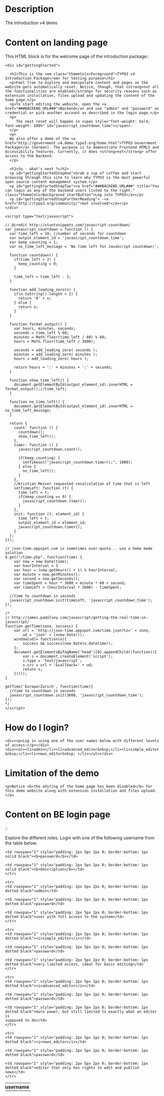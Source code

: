 Description
===========

The introduction v4 demo


Content on landing page
========================

This HTML block is for the welcome page of the introduction package::

	<div id="gettingStarted">
	
	  <h1>This is the <em class="themeColorForeground">TYPO3 v4 Introduction Package</em> for testing purpose</h1>
	  <p>Feel free to explore and manipulate content and pages as the website gets automatically reset. Notice, though, that <strong>not all the functionalities are enabled</strong> for security reasons such as extension installation, files upload and updating the content of the home page.</p>
	  <p>To start editing the website, open the <a href="###BACKEND_URL###">Backend</a> and use "admin" and "password" as credential or pick another account as described in the login page.</p>
	  <p>
		 The next reset will happen in <span style="font-weight: bold; font-weight: 100%" id="javascript_countdown_time"></span>.
	  </p>
	  <p>
	  We also offer a demo of the <a href="http://government.v4.demo.typo3.org/home.html">TYPO3 Government Package</a> (German). The purpose is to demonstrate Frontend HTML5 and Accessibility features. Currently, it does <strong>not</strong> offer access to the Backend.
	  </p>
	
	  <h2>So - what's next ?</h2>
	  <p id="gettingStartedStepOne">Grab a cup of coffee and start browsing through this site to learn why TYPO3 is the most powerful open source content management system.</p>
	  <p id="gettingStartedStepTwo"><a href="###BACKEND_URL###" title="You can login as any of the backend users listed to the right." class="themeColorBackground startButton">Log into TYPO3</a></p>
	  <p id="gettingStartedStepFurtherReading"> -<a href="http://typo3.org/community/">Get involved!</a></p>
	</div>
	
	<script type="text/javascript">
	
	// @credit http://stuntsnippets.com/javascript-countdown/
	var javascript_countdown = function () {
	  var time_left = 10; //number of seconds for countdown
	  var output_element_id = 'javascript_countdown_time';
	  var keep_counting = 1;
	  var no_time_left_message = 'No time left for JavaScript countdown!';
	
	  function countdown() {
		if(time_left < 2) {
		  keep_counting = 0;
		}
	
		time_left = time_left - 1;
	  }
	
	  function add_leading_zero(n) {
		if(n.toString().length < 2) {
		  return '0' + n;
		} else {
		  return n;
		}
	  }
	
	  function format_output() {
		var hours, minutes, seconds;
		seconds = time_left % 60;
		minutes = Math.floor(time_left / 60) % 60;
		hours = Math.floor(time_left / 3600);
	
		seconds = add_leading_zero( seconds );
		minutes = add_leading_zero( minutes );
		hours = add_leading_zero( hours );
	
		return hours + ':' + minutes + ':' + seconds;
	  }
	
	  function show_time_left() {
		document.getElementById(output_element_id).innerHTML = format_output();//time_left;
	  }
	
	  function no_time_left() {
		document.getElementById(output_element_id).innerHTML = no_time_left_message;
	  }
	
	  return {
		count: function () {
		  countdown();
		  show_time_left();
		},
		timer: function () {
		  javascript_countdown.count();
	
		  if(keep_counting) {
			setTimeout("javascript_countdown.timer();", 1000);
		  } else {
			no_time_left();
		  }
		},
		//Kristian Messer requested recalculation of time that is left
		setTimeLeft: function (t) {
		  time_left = t;
		  if(keep_counting == 0) {
			javascript_countdown.timer();
		  }
		},
		init: function (t, element_id) {
		  time_left = t;
		  output_element_id = element_id;
		  javascript_countdown.timer();
		}
	  };
	}();
	
	// json-time.appspot.com is sometimes over-quota... use a home made solution
	$.get("/time.php", function(time) {
		var now = new Date(time);
		var hourInterval = 3
		var hour = (now.getHours() + 1) % hourInterval;
		var minute = now.getMinutes();
		var second = now.getSeconds();
		var timeSpent = hour * 3600 + minute * 60 + second;
		var timeLeft = (hourInterval * 3600) - timeSpent;
	
	  //time to countdown in seconds
	  javascript_countdown.init(timeLeft, 'javascript_countdown_time');
	});
	
	/*
	// http://james.padolsey.com/javascript/getting-the-real-time-in-javascript/
	function getTime(zone, success) {
		var url = 'http://json-time.appspot.com/time.json?tz=' + zone,
			ud = 'json' + (+new Date());
		window[ud]= function(o){
			success && success(new Date(o.datetime));
		};
		document.getElementsByTagName('head')[0].appendChild((function(){
			var s = document.createElement('script');
			s.type = 'text/javascript';
			s.src = url + '&callback=' + ud;
			return s;
		})());
	}
	
	getTime('Europe/Zurich', function(time){
	  //time to countdown in seconds
	  javascript_countdown.init(3600, 'javascript_countdown_time');
	});
	*/
	</script>

How do I login?
=================

	<div><p>Log in using one of the user names below with different levels of access:</p></div>
	<div><ul><li>admin</li><li>advanced_editor&nbsp;</li><li>simple_editor &nbsp;</li><li>news_editor&nbsp; </li></ul></div>


Limitation of the demo
=================

	<p>Notice <b>the editing of the home page has been disabled</b> for this demo website along with extension installation and files upload.</p>

Content on BE login page
=========================

::

  <p>Explore the different roles. Login with one of the following username from
  the&nbsp;table below:</p>

  <table summary="" style="margin-top: 10px">
  <tbody>
    <tr>
  	<td rowspan="1" style="padding: 2px 5px 2px 0; border-bottom: 1px solid black"><b>username</b></td>

  	<td rowspan="1" style="padding: 2px 5px 2px 0; border-bottom: 1px solid black"><b>password</b></td>

  	<td rowspan="1" style="padding: 2px 5px 2px 0; border-bottom: 1px solid black"><b>description</b></td>
    </tr>

    <tr>
  	<td rowspan="1" style="padding: 2px 5px 2px 0; border-bottom: 1px dotted black">admin</td>

  	<td rowspan="1" style="padding: 2px 5px 2px 0; border-bottom: 1px dotted black">password</td>

  	<td rowspan="1" style="padding: 2px 5px 2px 0; border-bottom: 1px dotted black">user with full access to the system</td>
    </tr>

    <tr>
  	<td rowspan="1" style="padding: 2px 5px 2px 0; border-bottom: 1px dotted black"><i>simple_editor</i></td>

  	<td rowspan="1" style="padding: 2px 5px 2px 0; border-bottom: 1px dotted black">password</td>

  	<td rowspan="1" style="padding: 2px 5px 2px 0; border-bottom: 1px dotted black">very limited access, ideal for basic editing</td>
    </tr>

    <tr>
  	<td rowspan="1" style="padding: 2px 5px 2px 0; border-bottom: 1px dotted black"><i>advanced_editor</i></td>

  	<td rowspan="1" style="padding: 2px 5px 2px 0; border-bottom: 1px dotted black">password</td>

  	<td rowspan="1" style="padding: 2px 5px 2px 0; border-bottom: 1px dotted black">more power, but still limited to exactly what an editor is
  	supposed to do</td>
    </tr>

    <tr>
  	<td rowspan="1" style="padding: 2px 5px 2px 0; border-bottom: 1px dotted black"><i>news_editor</i></td>

  	<td rowspan="1" style="padding: 2px 5px 2px 0; border-bottom: 1px dotted black">password</td>

  	<td rowspan="1" style="padding: 2px 5px 2px 0; border-bottom: 1px dotted black">editor that only has rights to edit and publish news</td>
    </tr>
  </tbody>
  </table>